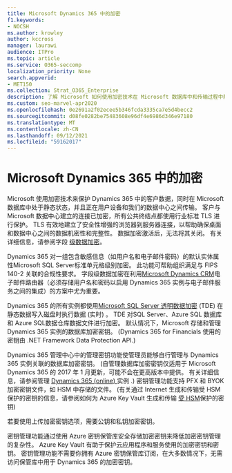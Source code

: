 ```yaml
---
title: Microsoft Dynamics 365 中的加密
f1.keywords:
- NOCSH
ms.author: krowley
author: kccross
manager: laurawi
audience: ITPro
ms.topic: article
ms.service: O365-seccomp
localization_priority: None
search.appverid:
- MET150
ms.collection: Strat_O365_Enterprise
description: 了解 Microsoft 如何使用加密技术在 Microsoft 数据库中和传输过程中静态保护 Microsoft Dynamics 365 中的客户数据。
ms.custom: seo-marvel-apr2020
ms.openlocfilehash: 0e2691a2f02ecee5b346fcda3335ca7e5d4becc2
ms.sourcegitcommit: d08fe0282be75483608e96df4e6986d346e97180
ms.translationtype: MT
ms.contentlocale: zh-CN
ms.lasthandoff: 09/12/2021
ms.locfileid: "59162017"
---
```

# <a name="encryption-in-microsoft-dynamics-365"></a>Microsoft Dynamics 365 中的加密

Microsoft 使用加密技术来保护 Dynamics 365 中的客户数据，同时在 Microsoft 数据库中处于静态状态，并且正在用户设备和我们的数据中心之间传输。 客户与 Microsoft 数据中心建立的连接已加密，所有公共终结点都使用行业标准 TLS 进行保护。 TLS 有效地建立了安全性增强的浏览器到服务器连接，以帮助确保桌面和数据中心之间的数据机密性和完整性。 数据加密激活后，无法将其关闭。 有关详细信息，请参阅字段 [级数据加密](/previous-versions/dynamicscrm-2016/developers-guide/dn481562(v=crm.8))。

Dynamics 365 对一组包含敏感信息（如用户名和电子邮件密码）的默认实体属性Microsoft SQL Server标准单元格级别加密。 此功能可帮助组织满足与 FIPS 140-2 关联的合规性要求。 字段级数据加密在利用[Microsoft Dynamics CRM](/previous-versions/dynamicscrm-2016/administering-dynamics-365/hh699800(v=crm.8))电子邮件路由器（必须存储用户名和密码以启用 Dynamics 365 实例与电子邮件服务之间的集成）的方案中尤为重要。

Dynamics 365 的所有实例都使用[Microsoft SQL Server 透明数据加密](/sql/relational-databases/security/encryption/transparent-data-encryption) (TDE) 在静态数据写入磁盘时执行数据 (实时) 。 TDE 对SQL Server、Azure SQL 数据库和 Azure SQL数据仓库数据文件进行加密。 默认情况下，Microsoft 存储和管理 Dynamics 365 实例的数据库加密密钥。  (Dynamics 365 for Financials 使用的密钥由 .NET Framework Data Protection API.) 

Dynamics 365 管理中心中的管理密钥功能使管理员能够自行管理与 Dynamics 365 实例关联的数据库加密密钥。  (自管理数据库加密密钥仅适用于 Microsoft Dynamics 365 的 2017 年 1 月更新，可能不会在更高版本中提供。 有关详细信息，请参阅管理 [Dynamics 365 (online) ](/dynamics365/customer-engagement/admin/manage-encryption-keys-instance)实例 .) 密钥管理功能支持 PFX 和 BYOK 加密密钥文件，如 HSM 中存储的文件。  (有关通过 Internet 生成和传输受 HSM 保护的密钥的信息，请参阅如何为 Azure Key Vault 生成和传输 [受 HSM](/azure/key-vault/key-vault-hsm-protected-keys)保护的密钥) 

若要使用上传加密密钥选项，需要公钥和私钥加密密钥。

密钥管理功能通过使用 Azure 密钥保管库安全存储加密密钥来降低加密密钥管理的复杂性。 Azure Key Vault 有助于保护云应用程序和服务使用的加密密钥和密钥。 密钥管理功能不需要你拥有 Azure 密钥保管库订阅，在大多数情况下，无需访问保管库中用于 Dynamics 365 的加密密钥。